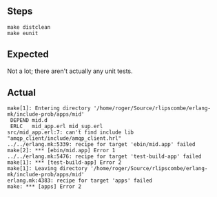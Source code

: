 ## Steps

    make distclean
    make eunit

## Expected

Not a lot; there aren't actually any unit tests.

## Actual

```
make[1]: Entering directory '/home/roger/Source/rlipscombe/erlang-mk/include-prob/apps/mid'
 DEPEND mid.d
 ERLC   mid_app.erl mid_sup.erl
src/mid_app.erl:7: can't find include lib "amqp_client/include/amqp_client.hrl"
../../erlang.mk:5339: recipe for target 'ebin/mid.app' failed
make[2]: *** [ebin/mid.app] Error 1
../../erlang.mk:5476: recipe for target 'test-build-app' failed
make[1]: *** [test-build-app] Error 2
make[1]: Leaving directory '/home/roger/Source/rlipscombe/erlang-mk/include-prob/apps/mid'
erlang.mk:4383: recipe for target 'apps' failed
make: *** [apps] Error 2
```


